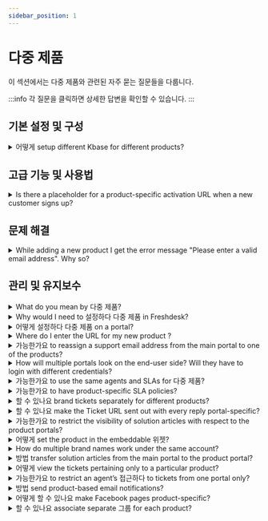 ```yaml
---
sidebar_position: 1
---
```


# 다중 제품

이 섹션에서는 다중 제품와 관련된 자주 묻는 질문들을 다룹니다.

:::info
각 질문을 클릭하면 상세한 답변을 확인할 수 있습니다.
:::


## 기본 설정 및 구성

<details>
<summary>어떻게 setup different Kbase for different products?</summary>

<p><span style="font-size: 16px; font-family: Arial, Helvetica, sans-serif;">You could configure the Solution Articles such that each product has a different KBase. This could be set up under <strong dir="ltr">Admin &gt; Channels &gt; </strong><strong dir="ltr">Portals &gt; </strong>Select the <strong>Product Porta</strong><strong>l--&gt;</strong>Under <strong>Portal Categories</strong>, select the respective <strong>Solution Category</strong> to be displayed for that product portal.</span></p>

</details>


## 고급 기능 및 사용법

<details>
<summary>Is there a placeholder for a product-specific activation URL when a new customer signs up?</summary>

<div dir="ltr"><p style="line-height: 1.38;"><span style="font-family: Arial; color: rgb(0, 0, 0); background-color: transparent; font-weight: 400; font-style: normal; font-variant-ligatures: normal; font-variant-caps: normal; text-decoration: none; vertical-align: baseline; white-space: pre-wrap; font-size: medium;">The default placeholder '{{activation_url}}' under <strong dir="ltr">Admin -&gt; Workflows -&gt; Email notification -&gt; Requester notifications -&gt; User activation</strong> will automatically send a URL based on the product without any prior configuration. </span></p><p><br /></p></div>

</details>


## 문제 해결

<details>
<summary>While adding a new product I get the error message "Please enter a valid email address". Why so?</summary>

<p><span style="font-size: 16px; font-family: Arial, Helvetica, sans-serif;">For each portal on your account, you would have one dedicated primary email address associated with it. The main portal will have a similar primary support email and the product portal will have it's own distinct primary email address. </span></p><p><br /></p><p><span style="font-size: 16px; font-family: Arial, Helvetica, sans-serif;">Existing emails cannot be used while creating a new product. You would have to add a new/unique email address and associated it with the New Product which is being created.</span></p>

</details>


## 관리 및 유지보수

<details>
<summary>What do you mean by 다중 제품?</summary>

<p><span style="font-size: 16px; font-family: Arial, Helvetica, sans-serif;">Freshdesk lets you support multiple products by creating dedicated portals for each product. Any ticket created from these multiple product portals would come into one central helpdesk and agents could work on these tickets from a single location. If your organisation has various products, this would be the best option for you. </span></p><p><span style="font-family: Arial,Helvetica,sans-serif;"><span style="font-size: 16px;"><br /></span></span></p><p><span style="font-family: Arial,Helvetica,sans-serif;"><span style="font-size: 16px;">To get a detailed overview click this <a href="https://support.freshdesk.com/support/solutions/articles/37638-supporting-multiple-products-with-freshdesk">link</a>.</span></span></p><p><br /></p>

</details>

<details>
<summary>Why would I need to 설정하다 다중 제품 in Freshdesk?</summary>

<div dir="ltr"><p style=""><span id="docs-internal-guid-b1c4785f-6249-7b45-bc6d-3987e7ebc8c3"><span style="font-family: Arial; color: rgb(0, 0, 0); white-space: pre-wrap;"><span style="font-size: medium;">Multiple products let you set up separate support portals for each of your products, giving each of them a separate platform and a unique URL. </span></span></span></p><p style=""><br /></p><p style=""><span><span style="font-family: Arial; color: rgb(0, 0, 0); white-space: pre-wrap;"><span style="font-size: medium;">Also, you'll gain the ability to restrict solution and forum categories specific to products without additional account charges. When you have different services or products for which you need independent support portals, they all could be integrated within the same account using this feature. </span></span></span></p></div>

</details>

<details>
<summary>어떻게 설정하다 다중 제품 on a portal?</summary>

<div dir="ltr"><p style="line-height: 1.38;"><span style="font-family: Arial; color: rgb(0, 0, 0); white-space: pre-wrap; font-size: medium;">The Multiple Products feature is available from the Estate Plan onwards in Freshdesk.</span></p><p style="line-height: 1.38;"><span style="color: rgb(0, 0, 0); font-family: Arial; white-space: pre-wrap; font-size: medium;"><br /></span></p><p style="line-height: 1.38;"><span style="font-size: medium;"><span style="color: rgb(0, 0, 0); font-family: Arial; white-space: pre-wrap;">To set up a new product, please navigate to <strong dir="ltr">Admin &gt; Support Operar &gt; Multiple Products </strong>and then c</span><span style="color: rgb(0, 0, 0); font-family: Arial; white-space: pre-wrap;">lick on New Product. Enter the details related to the product and a new email address for this product is mandatory. </span></span></p><p style="line-height: 1.38;"><span style="color: rgb(0, 0, 0); font-family: Arial; white-space: pre-wrap; font-size: medium;"><br /></span></p><p style="line-height: 1.38;"><span id="docs-internal-guid-b1c4785f-6264-3cd9-1831-0987d1527f6d"><span style="font-family: Arial; color: rgb(0, 0, 0); white-space: pre-wrap; font-size: medium;">Configure separate support emails for each product. They can be automatically queued in a specific group by filling in the details requested under 'Product Support Email'</span><span style="font-size: 12px; font-family: Arial; color: rgb(0, 0, 0); white-space: pre-wrap;">.</span></span><span style="color: rgb(0, 0, 0); font-family: Arial; white-space: pre-wrap; font-size: medium;"><br /></span></p><p style="line-height: 1.38;"><span style="color: rgb(0, 0, 0); font-family: Arial; white-space: pre-wrap; font-size: medium;"><br /></span></p><p style="line-height: 1.38;"><span style="font-size: medium;"><a href="https://support.freshdesk.com/support/solutions/articles/37638-supporting-multiple-products-with-freshdesk" target="_blank">This article</a> provides <span style="color: rgb(0, 0, 0); font-family: Arial; white-space: pre-wrap;">additional information on this process.</span></span></p><p><br /></p></div>

</details>

<details>
<summary>Where do I enter the URL for my new product ?</summary>

<p><span style="font-size: 16px; font-family: Arial, Helvetica, sans-serif;">Under <strong dir="ltr">Admin &gt; Channels &gt; Portals &gt; Edit(corresponding to the portal name)</strong>, you would have the option to provide the Portal URL. Here, you could provide a vanity URL like <strong>help.yourcompany.com</strong> (help is the subdomain) and associate it with your Product portal.</span></p><p><span style="font-family: Arial,Helvetica,sans-serif;"><span style="font-size: 16px;"><br /></span></span></p><p><span style="font-family: Arial,Helvetica,sans-serif;"><span style="font-size: 16px;">Before using this field please ensure that you have created a CNAME record in your DNS Zone file to point <strong>help.yourcompany.com</strong> to yourcompany.freshdesk.com(your Freshdesk Account URL). Once this is done, you would be able to access the newly created Product Portal using the specified Portal URL.</span></span></p><p><span style="font-family: Arial,Helvetica,sans-serif;"><span style="font-size: 16px;"><br /></span></span></p><p><span style="font-family: Arial,Helvetica,sans-serif;"><span style="font-size: 16px;"><br /></span></span></p><p><br /></p>

</details>

<details>
<summary>가능한가요 to re­assign a support email address from the main portal to one of the products?</summary>

<div dir="ltr"><p><span style="font-size: medium;">Yes, please navigate to <strong dir="ltr">Admin &gt; Channels &gt; Email</strong>. Here, you could see the list of support email addresses that could be associated with the products added in <strong dir="ltr">Admin &gt; Support Operations &gt; Multiple products. </strong></span></p><p><br /></p><p><br /></p><p><span style="font-size: 16px;">Kindly click on edit next to the support address and choose the product under "Link this support email with a product." Note that this product should already be added to the helpdesk. </span></p><p><br /></p><p><br /></p><p><span style="font-size: medium;"><br /></span></p></div>

</details>

<details>
<summary>How will multiple portals look on the end-user side? Will they have to login with different credentials?</summary>

<div dir="ltr"><p style="line-height: 1.38;"><span style="font-family: Arial; color: rgb(0, 0, 0); white-space: pre-wrap; font-size: medium;">Multiple portals will look like two different websites from the customers' point of view. </span></p><p style="line-height: 1.38;"><br /></p><p style="line-height: 1.38;"><span style="font-family: Arial; color: rgb(0, 0, 0); white-space: pre-wrap; font-size: medium;">Once a customer is signed up on a portal, he/she can use the same credentials to log into the other portal as well, depending on how the URLs are exposed. You would be able to determine the portal access by changing the user permissions in Admin -&gt; Portals -&gt; settings. </span></p><p style="line-height: 1.38;"><br /></p><p style="line-height: 1.38;"><span style="font-family: Arial; color: rgb(0, 0, 0); white-space: pre-wrap; font-size: medium;"> Please navigate to <strong dir="ltr">Admin &gt; Workflows &gt; Email Notifications &gt; Requester Notifications &gt; click on insert placeholder </strong>and include the placeholder for product-specific URL. This would allow customers to navigate to the support of the appropriate product. </span></p><p><br /></p></div>

</details>

<details>
<summary>가능한가요 to use the same agents and SLAs for 다중 제품?</summary>

<div dir="ltr"><p><span style="font-size: medium;"><span id="docs-internal-guid-b1c4785f-628d-2411-5278-186690ac8242"><span style="font-family: Arial; color: rgb(0, 0, 0); white-space: pre-wrap;">Yes, agents can be provided with access to view different products, and SLAs can be shared between different products as well.</span></span><br /></span></p><p><span><span style="font-family: Arial; color: rgb(0, 0, 0); white-space: pre-wrap; font-size: medium;"><br /></span></span></p><p><font color="#000000"><span style="white-space: pre-wrap;"><span style="font-size: medium;">Please navigate to <strong dir="ltr">Admin &gt; Workflows &gt; SLA policies &gt; click on new policy</strong> and choose "Apply this SLA to" where you could add products for which the SLA is applied.</span></span></font></p></div>

</details>

<details>
<summary>가능한가요 to have product-specific SLA policies?</summary>

<div dir="ltr"><p><font color="#000000"><span style="white-space: pre-wrap;"><span style="font-size: medium;">Please navigate to <strong>A</strong><strong dir="ltr">dmin &gt; Workflows &gt; SLA Policies &gt; click on Edit</strong> next to a new <strong>SLA policy. </strong></span></span></font></p><p><br /></p><p><br /></p><p><font color="#000000"><span style="white-space: pre-wrap;"><span style="font-size: medium;">Inside this page, you would find the option called '<strong>Apply this to</strong>' that you could use to associate the policy to any of the products you have created. Kindly note that this option would not be available for the "Default SLA policy."</span></span></font></p><p><br /></p></div>

</details>

<details>
<summary>할 수 있나요 brand tickets separately for different products?</summary>

<p><span style="font-size: 16px; font-family: Arial, Helvetica, sans-serif;">While creating multiple products, you could set a distinct branding for tickets created through emails. You could have this done by setting up a dedicated support email addresses for each Product. </span></p><p><br /></p><p><span style="font-size: 16px; font-family: Arial, Helvetica, sans-serif;">When you create a new product(under <strong dir="ltr">Admin &gt; Support Operations &gt; Multiple Products &gt; New Product</strong>), you would be asked to provide a separate support email address for that portal. This would be the primary support email address for that product portal and emails sent to this email would get created as tickets and would be updated with the corresponding Product. By default, replies to customers would also be sent through this dedicated email address.</span></p>

</details>

<details>
<summary>할 수 있나요 make the Ticket URL sent out with every reply portal-specific?</summary>

<div dir="ltr"><p style="line-height: 1.38;"><span style="font-family: Arial; color: rgb(0, 0, 0); background-color: transparent; font-weight: 400; font-style: normal; font-variant-ligatures: normal; font-variant-caps: normal; text-decoration: none; vertical-align: baseline; white-space: pre-wrap; font-size: medium;">Yes, this is possible. Please navigate to <strong>A</strong><strong dir="ltr">dmin &gt; Workflows &gt; Email Notification &gt; Template &gt; Agent Reply Template </strong>and click on "insert placeholder which would give you the placeholders available in the system. Kindly choose the placeholder<strong> "</strong><strong>{{ticket.portal_url}}” under helpdesk options</strong> to add it in your reply and position it according to your preference.</span></p><p style="line-height: 1.38;"><br /></p><p style="line-height: 1.38;"><span style="font-family: Arial; color: rgb(0, 0, 0); background-color: transparent; font-weight: 400; font-style: normal; font-variant-ligatures: normal; font-variant-caps: normal; text-decoration: none; vertical-align: baseline; white-space: pre-wrap; font-size: medium;">This will insert a product-specific ticket URL inside a ticket rather than the generic ticket URL which would map the customers to the right portal. </span></p><p><br /></p></div>

</details>

<details>
<summary>가능한가요 to restrict the visibility of solution articles with respect to the product portals?</summary>

<div dir="ltr"><p style="line-height: 1.38;"><span style="font-family: Arial; color: rgb(0, 0, 0); background-color: transparent; font-weight: 400; font-style: normal; font-variant-ligatures: normal; font-variant-caps: normal; text-decoration: none; vertical-align: baseline; white-space: pre-wrap; font-size: medium;">The visibility of solution articles can be set by entering the necessary solution articles in the "Solutions" tab under the Portal categories of the respective portal. Please navigate to <strong dir="ltr">Admin ­&gt; Channels &gt; Portals &gt; Corresponding portal name </strong>and add these articles in its solutions tab. </span></p><p style="line-height: 1.38;"><br /></p><p style="line-height: 1.38;"><span style="font-family: Arial; color: rgb(0, 0, 0); background-color: transparent; font-weight: 400; font-style: normal; font-variant-ligatures: normal; font-variant-caps: normal; text-decoration: none; vertical-align: baseline; white-space: pre-wrap; font-size: medium;">If you have articles common to more than one or two portals, kindly click on edit in the category to choose the portals the category must be visible in. </span></p><p style="line-height: 1.38;"><br /></p><p style="line-height: 1.38;"><span style="font-family: Arial; color: rgb(0, 0, 0); background-color: transparent; font-weight: 400; font-style: normal; font-variant-ligatures: normal; font-variant-caps: normal; text-decoration: none; vertical-align: baseline; white-space: pre-wrap; font-size: medium;">Further, visibility could be set to logged-in users or all users within the folder where it could be changed according to your requirement. Another alternative is to set user permission for the solutions in <strong dir="ltr">Admin -&gt; Channels -&gt; Portals -&gt; settings -&gt; User Permissions -&gt; who can view the solution articles. </strong></span></p><p><br /></p></div>

</details>

<details>
<summary>어떻게 set the product in the embeddable 위젯?</summary>

<p><span style="font-size: 16px; font-family: Arial, Helvetica, sans-serif;">You would be able to set-up feedback widgets that are dedicated to specific product portal. You will be able to have this done by making modifications to the widget code that you add. The product URL would have to be changed in the respective product in the "src" field of the widget code.</span></p><p><br /></p>

</details>

<details>
<summary>How do multiple brand names work under the same account?</summary>

<div dir="ltr"><p style="line-height: 1.38;"><span style="font-family: Arial; color: rgb(0, 0, 0); white-space: pre-wrap; font-size: medium;">Once multiple products are set up under a single account mycompany.com pointing to (companyname.freshdesk.com), the different products could be identified by a vanity URL.</span></p><p style="line-height: 1.38;"><span style="font-family: Arial; color: rgb(0, 0, 0); white-space: pre-wrap; font-size: medium;"><br /></span></p><p style="line-height: 1.38;"><span dir="ltr" style="font-family: Arial; color: rgb(0, 0, 0); white-space: pre-wrap; font-size: medium;">This vanity URL should point to the product's Freshdesk URL; i.e. if product1.companyname.com and product2.company.com are vanity URLs of the portal, then <a href="https://support.freshdesk.com/en/support/solutions/articles/37590" rel="noopener noreferrer" target="_blank">point the CNAME</a> to companyname.freshdesk.com.</span></p><p style="line-height: 1.38;"><span style="font-family: Arial; color: rgb(0, 0, 0); white-space: pre-wrap; font-size: medium;"><br /></span></p><p style="line-height: 1.38;"><span dir="ltr" style="font-family: Arial; color: rgb(0, 0, 0); white-space: pre-wrap; font-size: medium;">This will ensure that you have multiple brands from a customer's perspective, but all under the same Freshdesk account from an agent's point of view which increases the overall productivity.&nbsp;</span></p></div>

</details>

<details>
<summary>방법 transfer solution articles from the main portal to the product portal?</summary>

<div dir="ltr"><p style="line-height: 1.38;"><font color="#000000"><span style="white-space: pre-wrap; font-size: medium;">Please navigate to <strong>solutions </strong>tab of the portal and click on the category which needs to be visible in the product portal as well. Once you are on that page with the category and the list of folders please click on the "pen and paper" icon next to the heading which allows you to edit the category. </span></font></p><p style="line-height: 1.38;"><br /></p><p style="line-height: 1.38;"><span style="font-size: 16px;">Kindly choose the product portal in <strong>"visible in portal" </strong>option. <font color="#000000"><span style="white-space: pre-wrap;"></span></font><font color="#000000" size="3"><span style="white-space: pre-wrap;">This will ensure that the articles under this category will only be visible on the associated product portal.</span></font></span></p><p style="line-height: 1.38;"><span style="font-size: 16px;"><font color="#000000" size="3"><span style="white-space: pre-wrap;"></span></font></span></p><p style="line-height: 1.38;"><span style="font-size: 16px;"><font color="#000000" size="3"><span style="white-space: pre-wrap;"></span></font></span></p><p style="line-height: 1.38;"><span style="font-size: 16px;"><font color="#000000" size="3"><span style="white-space: pre-wrap;"></span></font></span></p><p style="line-height: 1.38;"><span style="font-size: 16px;"><font color="#000000" size="3"><span style="white-space: pre-wrap;"></span></font></span></p><p style="line-height: 1.38;"><span style="font-size: 16px;"><br /></span></p><p style="line-height: 1.38;"><span style="font-size: 16px;"><br /></span></p><p style="line-height: 1.38;"><br /></p></div>

</details>

<details>
<summary>어떻게 view the tickets pertaining only to a particular product?</summary>

<div dir="ltr"><p style=""><span style="font-size: medium;">Please navigate to the <strong>"Tickets" </strong>tab on the global header next to the dashboard where you could see all the tickets in your view or a list of tickets depending on the filters chosen. </span></p><p style=""><br /></p><p style=""><span style="font-size: medium;">You could remove all the other filters and choose the "Product" name alone using the <strong>Product </strong>field. If you have access to view all tickets, you will be able to view all tickets for that particular product, under this view. Kindly make sure you have <strong>global</strong> access (in agent profile) to view all tickets. </span></p></div>

</details>

<details>
<summary>가능한가요 to restrict an agent’s 접근하다 to tickets from one portal only?</summary>

<div dir="ltr"><p style="line-height: 1.38;"><span style="font-family: Arial; color: rgb(0, 0, 0); white-space: pre-wrap; font-size: medium;">The scope of an agent can be based on the groups in the portal. Please navigate to <strong dir="ltr">Admin -&gt; Team -&gt; Agents -&gt; click on edit </strong>to associate groups within the profile. </span></p><p style="line-height: 1.38;"><span style="color: rgb(0, 0, 0); font-family: Arial; font-size: medium; white-space: pre-wrap;"><br /></span></p><p style="line-height: 1.38;"><span style="color: rgb(0, 0, 0); font-family: Arial; font-size: medium; white-space: pre-wrap;">This group could be routed to a product under <strong dir="ltr">Admin­­ -&gt; Support Operations -&gt; Multiple Products­­ -&gt; Edit the product­­ -&gt; Assign to Group</strong> and agents who specifically need to access this product could be added to that Group under <strong dir="ltr">Admin -­­&gt; Team -&gt; Groups</strong>. They are the ones with group access on the portal. This would restrict them to a particular product portal. </span></p></div>

</details>

<details>
<summary>방법 send product-based email notifications?</summary>

<div><p dir="ltr" style="line-height: 1.38; margin-bottom: 0pt;"><span dir="ltr" style="font-size: 12pt; font-family: &quot;Helvetica Neue&quot;; color: rgb(14, 16, 26); font-weight: 400;">With the</span><span style="font-family: Helvetica Neue;"><span style="font-size: 12pt; color: rgb(14, 16, 26); font-weight: 700; font-family: &quot;Helvetica Neue&quot;;">&nbsp;Multiple Products</span><span style="font-size: 12pt; color: rgb(14, 16, 26); font-weight: 400; font-family: &quot;Helvetica Neue&quot;;">&nbsp;feature available in&nbsp;</span><span style="font-size: 12pt; color: rgb(14, 16, 26); font-weight: 700; font-family: &quot;Helvetica Neue&quot;;">Freshdesk,&nbsp;</span><span style="font-size: 12pt; color: rgb(14, 16, 26); font-weight: 400; font-family: &quot;Helvetica Neue&quot;;">you can create several products, depending on your plan type. If you have set up your Freshdesk account to support multiple products, you must include proper branding in all your outgoing messages.&nbsp;</span><span style="font-size: 12pt; color: rgb(0, 0, 0); font-weight: 400; font-family: &quot;Helvetica Neue&quot;;">&nbsp;</span></span></p><p style="font-family: &quot;Helvetica Neue&quot;;"><span style="font-family: Helvetica Neue;"><br style="font-family: &quot;Helvetica Neue&quot;;"></span></p><p dir="ltr" style="line-height: 1.38; margin-bottom: 0pt; font-family: &quot;Helvetica Neue&quot;;"><span style="font-family: Helvetica Neue;"><span dir="ltr" style="font-size: 12pt; color: rgb(0, 0, 0); font-weight: 400; font-family: &quot;Helvetica Neue&quot;;">Here are the two stages in setting up product-based email notifications in Freshdesk.</span></span></p><ol style="font-family: &quot;Helvetica Neue&quot;;"><li dir="ltr" style="font-family: &quot;Helvetica Neue&quot;;"><span style="font-family: Helvetica Neue;"><span dir="ltr" style="font-size: 16px; font-family: &quot;Helvetica Neue&quot;;"><a dir="ltr" href="#Disable-default-email-notifications" style="font-family: &quot;Helvetica Neue&quot;;">Disable default email notifications</a><a href="#Use-product-specific-placeholders-in-automation-rules" dir="ltr" style="font-family: &quot;Helvetica Neue&quot;;"></a></span></span></li><li dir="ltr" style="font-family: &quot;Helvetica Neue&quot;;"><span style="font-family: Helvetica Neue;"><a dir="ltr" href="#Use-product-specific-placeholders-in-automation-rules" style="font-family: &quot;Helvetica Neue&quot;;"><span style="font-size: 16px; font-family: &quot;Helvetica Neue&quot;;">Use product-specific placeholders in automation rules</span></a><a href="https://docs.google.com/document/d/15hi58ihFIICB9-paFY1pHhlQG1t2xqkO_5P8zUNdeXE/edit#heading=h.mgjnmdxaiyf7" style="font-family: &quot;Helvetica Neue&quot;;"></a><br style="font-family: &quot;Helvetica Neue&quot;;"></span></li></ol><p style="font-family: &quot;Helvetica Neue&quot;;"><span style="font-family: Helvetica Neue;"><br style="font-family: &quot;Helvetica Neue&quot;;"></span></p><h4 dir="ltr" style="line-height: 1.38; margin-bottom: 0pt; font-family: &quot;Helvetica Neue&quot;;"><span style="font-family: Helvetica Neue;"><span style="font-size: 18px; color: rgb(0, 0, 0); font-weight: 500; font-family: &quot;Helvetica Neue&quot;;"><strong style="font-family: &quot;Helvetica Neue&quot;;">Disable default email notifications</strong></span></span></h4><p dir="ltr" style="line-height: 1.38; margin-bottom: 0pt; font-family: &quot;Helvetica Neue&quot;;"><span style="font-family: Helvetica Neue;"><span style="font-size: 12pt; color: rgb(0, 0, 0); font-weight: 400; font-family: &quot;Helvetica Neue&quot;;">Disabling the default email notifications is imperative as they are&nbsp;</span><span style="font-size: 12pt; color: rgb(0, 0, 0); font-weight: 700; font-family: &quot;Helvetica Neue&quot;;">generic</span><span style="font-size: 12pt; color: rgb(0, 0, 0); font-weight: 400; font-family: &quot;Helvetica Neue&quot;;">&nbsp;and not entirely product-specific. As an&nbsp;</span><span style="font-size: 12pt; color: rgb(0, 0, 0); font-weight: 700; font-family: &quot;Helvetica Neue&quot;;">administrator</span><span style="font-size: 12pt; color: rgb(0, 0, 0); font-weight: 400; font-family: &quot;Helvetica Neue&quot;;">&nbsp;of your Freshdesk account, you can disable them by following the steps below.&nbsp;</span></span></p><ol style="margin-bottom: 0px; padding-inline-start: 48px; font-family: &quot;Helvetica Neue&quot;;"><li dir="ltr" style="list-style-type: decimal; font-size: 12pt; font-family: &quot;Helvetica Neue&quot;; color: rgb(0, 0, 0); font-weight: 400;"><p dir="ltr" style="line-height: 1.38; margin-bottom: 0pt; font-family: &quot;Helvetica Neue&quot;;"><span style="font-family: Helvetica Neue;"><span style="font-size: 12pt; color: rgb(0, 0, 0); font-weight: 400; font-family: &quot;Helvetica Neue&quot;;">Navigate to&nbsp;</span><span style="font-size: 12pt; color: rgb(0, 0, 0); font-weight: 700; font-family: &quot;Helvetica Neue&quot;;">Admin</span><span style="font-size: 12pt; color: rgb(0, 0, 0); font-weight: 400; font-family: &quot;Helvetica Neue&quot;;">&nbsp;from the menu. Select&nbsp;</span><span style="font-size: 12pt; color: rgb(0, 0, 0); font-weight: 700; font-family: &quot;Helvetica Neue&quot;;">Workflows</span><span style="font-size: 12pt; color: rgb(0, 0, 0); font-weight: 400; font-family: &quot;Helvetica Neue&quot;;">&nbsp;and click on&nbsp;</span><span style="font-size: 12pt; color: rgb(0, 0, 0); font-weight: 700; font-family: &quot;Helvetica Neue&quot;;">Email Notifications</span><span style="font-size: 12pt; color: rgb(0, 0, 0); font-weight: 400; font-family: &quot;Helvetica Neue&quot;;">.</span></span></p></li><li dir="ltr" style="list-style-type: decimal; font-size: 12pt; font-family: &quot;Helvetica Neue&quot;; color: rgb(0, 0, 0); font-weight: 400;"><p dir="ltr" style="line-height: 1.38; margin-bottom: 0pt; font-family: &quot;Helvetica Neue&quot;;"><span style="font-family: Helvetica Neue;"><span style="font-size: 12pt; color: rgb(0, 0, 0); font-weight: 400; font-family: &quot;Helvetica Neue&quot;;">Click on the&nbsp;</span><span style="font-size: 12pt; color: rgb(0, 0, 0); font-weight: 700; font-family: &quot;Helvetica Neue&quot;;">active green toggle button</span><span style="font-size: 12pt; color: rgb(0, 0, 0); font-weight: 400; font-family: &quot;Helvetica Neue&quot;;">&nbsp;next to the email notification to disable them.</span></span></p><p><br /></p><img src="#" style="width: 658px;" class="fr-fil fr-dib fr-bordered fr-shadow" alt="Disable default email notification." /><p></p></li></ol><p style="font-family: &quot;Helvetica Neue&quot;;"><span style="font-family: Helvetica Neue;"><br style="font-family: &quot;Helvetica Neue&quot;;"></span></p><h4 dir="ltr" style="line-height: 1.38; margin-bottom: 0pt; font-family: &quot;Helvetica Neue&quot;;"><span style="font-family: Helvetica Neue;"><span style="font-size: 18px; color: rgb(0, 0, 0); font-weight: 500; font-family: &quot;Helvetica Neue&quot;;"><strong style="font-family: &quot;Helvetica Neue&quot;;">Use product-specific placeholders in automation rules</strong></span></span></h4><p dir="ltr" style="line-height: 1.38; margin-bottom: 0pt; font-family: &quot;Helvetica Neue&quot;;"><span style="font-family: Helvetica Neue;"><span style="font-size: 12pt; color: rgb(14, 16, 26); font-weight: 400; font-family: &quot;Helvetica Neue&quot;;">Use the automation rules on&nbsp;</span><span style="font-size: 12pt; color: rgb(14, 16, 26); font-weight: 700; font-family: &quot;Helvetica Neue&quot;;">ticket creation</span><span style="font-size: 12pt; color: rgb(14, 16, 26); font-weight: 400; font-family: &quot;Helvetica Neue&quot;;">&nbsp;and&nbsp;</span><span style="font-size: 12pt; color: rgb(14, 16, 26); font-weight: 700; font-family: &quot;Helvetica Neue&quot;;">ticket updates</span><span style="font-size: 12pt; color: rgb(14, 16, 26); font-weight: 400; font-family: &quot;Helvetica Neue&quot;;">&nbsp;to send product-specific email notifications for new tickets and replies.</span></span></p><p dir="ltr" style="line-height: 1.38; margin-bottom: 0pt; font-family: &quot;Helvetica Neue&quot;;"><span style="font-family: Helvetica Neue;"><span style="font-size: 12pt; color: rgb(14, 16, 26); font-weight: 400; font-family: &quot;Helvetica Neue&quot;;">Make sure to perform the following three key changes while creating the automation rules to customize email updates.</span></span></p><ol style="margin-bottom: 0px; padding-inline-start: 48px; font-family: &quot;Helvetica Neue&quot;;"><li dir="ltr" style="list-style-type: decimal; font-size: 12pt; font-family: &quot;Helvetica Neue&quot;; color: rgb(14, 16, 26); font-weight: 400;"><p dir="ltr" style="line-height: 1.38; margin-bottom: 0pt; font-family: &quot;Helvetica Neue&quot;;"><span style="font-family: Helvetica Neue;"><span style="font-size: 12pt; color: rgb(14, 16, 26); font-weight: 400; font-family: &quot;Helvetica Neue&quot;;">Choose&nbsp;</span><span style="font-size: 12pt; color: rgb(14, 16, 26); font-weight: 700; font-family: &quot;Helvetica Neue&quot;;">Condition</span><span style="font-size: 12pt; color: rgb(14, 16, 26); font-weight: 400; font-family: &quot;Helvetica Neue&quot;;">&nbsp;as '</span><span style="font-size: 12pt; color: rgb(14, 16, 26); font-weight: 700; font-family: &quot;Helvetica Neue&quot;;">Product is</span><span style="font-size: 12pt; color: rgb(14, 16, 26); font-weight: 400; font-family: &quot;Helvetica Neue&quot;;">.'&nbsp;</span></span></p></li><li dir="ltr" style="list-style-type: decimal; font-size: 12pt; font-family: &quot;Helvetica Neue&quot;; color: rgb(14, 16, 26); font-weight: 400;"><p dir="ltr" style="line-height: 1.38; margin-bottom: 0pt; font-family: &quot;Helvetica Neue&quot;;"><span style="font-family: Helvetica Neue;"><span style="font-size: 12pt; color: rgb(14, 16, 26); font-weight: 700; font-family: &quot;Helvetica Neue&quot;;">Action</span><span style="font-size: 12pt; color: rgb(14, 16, 26); font-weight: 400; font-family: &quot;Helvetica Neue&quot;;">&nbsp;as send '</span><span style="font-size: 12pt; color: rgb(14, 16, 26); font-weight: 700; font-family: &quot;Helvetica Neue&quot;;">Email to Requester</span><span style="font-size: 12pt; color: rgb(14, 16, 26); font-weight: 400; font-family: &quot;Helvetica Neue&quot;;">'.</span></span></p></li><li dir="ltr" style="list-style-type: decimal; font-size: 12pt; font-family: &quot;Helvetica Neue&quot;; color: rgb(14, 16, 26); font-weight: 400;"><p dir="ltr" style="line-height: 1.38; margin-bottom: 0pt; font-family: &quot;Helvetica Neue&quot;;"><span style="font-family: Helvetica Neue;"><span style="font-size: 12pt; color: rgb(14, 16, 26); font-weight: 400; font-family: &quot;Helvetica Neue&quot;;">Make use of&nbsp;</span><span style="font-size: 12pt; color: rgb(14, 16, 26); font-weight: 700; font-family: &quot;Helvetica Neue&quot;;">product-specific placeholders</span><span style="font-size: 12pt; color: rgb(14, 16, 26); font-weight: 400; font-family: &quot;Helvetica Neue&quot;;">&nbsp;under the&nbsp;</span><span style="font-size: 12pt; color: rgb(14, 16, 26); font-weight: 700; font-family: &quot;Helvetica Neue&quot;;">Action</span><span dir="ltr" style="font-size: 12pt; color: rgb(14, 16, 26); font-weight: 400; font-family: &quot;Helvetica Neue&quot;;">&nbsp;section.</span></span></p><p><br /></p><img src="#" style="width: 662px;" class="fr-fil fr-dib fr-bordered fr-shadow" alt="Key changes for setting up product-specific automation rules." /><br /><p></p></li></ol></div>

</details>

<details>
<summary>어떻게 할 수 있나요 make Facebook pages product-specific?</summary>

<div dir="ltr"><p><span id="docs-internal-guid-b1c4785f-62f5-cfc9-b7de-bc2b8ff09c48"><span style="font-family: Arial; color: rgb(0, 0, 0); white-space: pre-wrap;"><span style="font-size: medium;">Please navigate to <strong dir="ltr">Admin -&gt; Channels ­-&gt; Facebook -&gt; click on Edit corresponding to a particular page. </strong>Once there, you would be able to edit the page and choose a product in <strong>"link to Product."</strong></span></span></span></p><p><br /></p><p><span style="font-size: 16px;">Kindly note that one Facebook page could be linked to one product only. </span></p><p><br /></p></div>

</details>

<details>
<summary>할 수 있나요 associate separate 그룹 for each product?</summary>

<p dir="ltr">Yes, you can allocate a unique group for each product in the portal. While creating a portal under <strong>Admin&gt; Support Operations &gt; Multiple products</strong>, there is an option to choose an email address and a group for that particular product as shown in the image below :</p><p><br /></p><p><img src="#" class="fr-fic fr-dib fr-bordered" style="width: 728px;" /></p>

</details>

